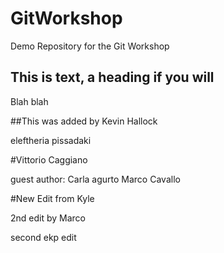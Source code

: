 # GitWorkshop
Demo Repository for the Git Workshop

## This is text, a heading if you will

Blah blah

##This was added by Kevin Hallock

eleftheria pissadaki

#Vittorio Caggiano

guest author: Carla agurto
Marco Cavallo

#New Edit from Kyle

2nd edit by Marco

second ekp edit

